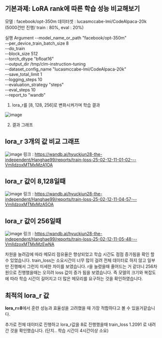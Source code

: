 ## 기본과제: LoRA rank에 따른 학습 성능 비교해보기

모델 : facebook/opt-350m
데이터셋 : lucasmccabe-lmi/CodeAlpaca-20k (5000건만 진행/ train : 80%, eval : 20%)

실행 Argument
    --model_name_or_path "facebook/opt-350m" \
    --per_device_train_batch_size 8 \
    --do_train \
    --block_size 512 \
    --torch_dtype "bfloat16"  \
    --output_dir /tmp/clm-instruction-tuning \
    --dataset_config_name "lucasmccabe-lmi/CodeAlpaca-20k" \
    --save_total_limit 1 \
    --logging_steps 10  \
    --evaluation_strategy "steps"  \
    --eval_steps 10  \
    --report_to "wandb"
1. lora_r를 [8, 128, 256]로 변화시켜가며 학습 결과

![image](https://github.com/user-attachments/assets/b80fcf5a-2ed2-406d-821a-424565f24381)


2. 결과 그래프
## lora_r 3개의 값 비교 그래프
![image](https://github.com/user-attachments/assets/162f6627-49ec-41d4-b899-9edccfa14f7e)
링크 : https://wandb.ai/hyuckjun28-the-independent/Hanghae99/reports/train-loss-25-02-12-11-01-02---VmlldzoxMTMxMzA1OA
## lora_r 값이 8,128일때
![image](https://github.com/user-attachments/assets/7e356612-21fc-41ec-8103-dafd853920d4)
링크 : https://wandb.ai/hyuckjun28-the-independent/Hanghae99/reports/train-loss-25-02-12-11-04-57---VmlldzoxMTMxMzA5OA
## lora_r 값이 256일때
![image](https://github.com/user-attachments/assets/30435175-fc4e-4614-94e7-66a1b7c6ea0e)
링크 : https://wandb.ai/hyuckjun28-the-independent/Hanghae99/reports/train-loss-25-02-12-11-05-48---VmlldzoxMTMxMzEwNA

차원을 늘려감에 따라 메모리 점유율은 향상되었고 학습 시간도 점점 증가됨을 확인 할 수 있었습니다.
train_loss는 소요시간이 너무 많이 걸려 전체 데이터로 하지 않고 일부만 진행해서 그런지 미세한 차이를 보였습니다.
r을 늘렸을때 줄어드는 거 같더니 256차원으로 진행했을때는 오히려 loss 값이 증가 됨을 보였습니다.
즉 모델의 크기와 복잡도에 따라 학습 시간이 길어지고 더 많은 메모리를 요구하는 것을 확인하였습니다.

## 최적의 lora_r 값
**lora_r=8**에서 훈련 성능과 효율성을 고려했을 때 가장 적합하다고 볼 수 있을거같습니다.

추가로 전체 데이터로 진행하고 lora_r값을 8로 진행했을때 train_loss 1.2091 로 내려간 것을 확인했습니다. (단지.. 학습 시간이 4시간이상 소요)

